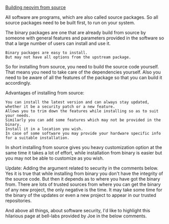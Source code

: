 [Building neovim from source](https://github.com/neovim/neovim/wiki/Building-Neovim#quick-start)

All software are programs, which are also called source packages. So all source packages need to be built first, to run on your system.

The binary packages are one that are already build from source by someone with general features and parameters provided in the software so that a large number of users can install and use it.

    Binary packages are easy to install.
    But may not have all options from the upstream package.

So for installing from source, you need to build the source code yourself. That means you need to take care of the dependencies yourself. Also you need to be aware of all the features of the package so that you can build it accordingly.

Advantages of installing from source:

    You can install the latest version and can always stay updated, whether it be a security patch or a new feature.
    Allows you to trim down the features while installing so as to suit your needs.
    Similarly you can add some features which may not be provided in the binary.
    Install it in a location you wish.
    In case of some software you may provide your hardware specific info for a suitable installation.

In short installing from source gives you heavy customization option at the same time it takes a lot of effort, while installation from binary is easier but you may not be able to customize as you wish.

Update: Adding the argument related to security in the comments below. Yes it is true that while installing from binary you don't have the integrity of the source code. But then it depends as to where you have got the binary from. There are lots of trusted sources from where you can get the binary of any new project, the only negative is the time. It may take some time for the binary of the updates or even a new project to appear in our trusted repositories.

And above all things, about software security, I'd like to highlight this hilarious page at bell-labs provided by Joe in the below comments.
